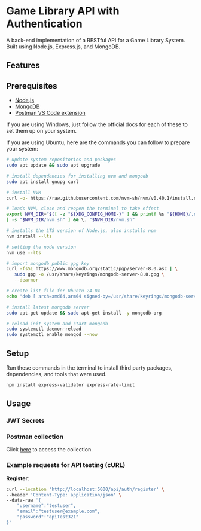 # Game Library API with Authentication

A back-end implementation of a RESTful API for a Game Library System. Built using Node.js, Express.js, and MongoDB. 

## Features

<!-- Add screenshots that are accessible through github links -->

## Prerequisites

- [Node.js](https://nodejs.org/en/download)
- [MongoDB](https://www.mongodb.com/docs/manual/installation/)
- [Postman VS Code extension](https://marketplace.visualstudio.com/items?itemName=Postman.postman-for-vscode)

If you are using Windows, just follow the official docs for each of these to set them up on your system.

If you are using Ubuntu, here are the commands you can follow to prepare your system:

```sh
# update system repositories and packages
sudo apt update && sudo apt upgrade

# install dependencies for installing nvm and mongodb
sudo apt install gnupg curl

# install NVM 
curl -o- https://raw.githubusercontent.com/nvm-sh/nvm/v0.40.1/install.sh | bash

# loads NVM, close and reopen the terminal to take effect
export NVM_DIR="$([ -z "${XDG_CONFIG_HOME-}" ] && printf %s "${HOME}/.nvm" || printf %s "${XDG_CONFIG_HOME}/nvm")"
[ -s "$NVM_DIR/nvm.sh" ] && \. "$NVM_DIR/nvm.sh" 

# installs the LTS version of Node.js, also installs npm
nvm install --lts

# setting the node version
nvm use --lts

# import mongodb public gpg key
curl -fsSL https://www.mongodb.org/static/pgp/server-8.0.asc | \
   sudo gpg -o /usr/share/keyrings/mongodb-server-8.0.gpg \
   --dearmor

# create list file for Ubuntu 24.04
echo "deb [ arch=amd64,arm64 signed-by=/usr/share/keyrings/mongodb-server-8.0.gpg ] https://repo.mongodb.org/apt/ubuntu noble/mongodb-org/8.0 multiverse" | sudo tee /etc/apt/sources.list.d/mongodb-org-8.0.list

# install latest mongodb server
sudo apt-get update && sudo apt-get install -y mongodb-org

# reload init system and start mongodb
sudo systemctl daemon-reload
sudo systemctl enable mongod --now
```

## Setup 

Run these commands in the terminal to install third party packages, dependencies, and tools that were used.

```sh
npm install express-validator express-rate-limit
```

## Usage

### JWT Secrets

### Postman collection

Click [here](https://go.postman.co/workspace/8594a39f-fee3-4124-88a0-a42a7937d389/collection/46686005-aad24d06-b687-4d05-9b43-bf795ffcc988) to access the collection.

### Example requests for API testing (cURL)

**Register**: 

```bash
curl --location 'http://localhost:5000/api/auth/register' \
--header 'Content-Type: application/json' \
--data-raw '{
    "username":"testuser",
    "email":"testuser@example.com",
    "password":"apiTest321"
}'
```